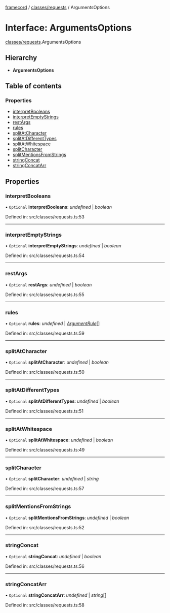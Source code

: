 [framecord](../README.md) / [classes/requests](../modules/classes_requests.md) / ArgumentsOptions

# Interface: ArgumentsOptions

[classes/requests](../modules/classes_requests.md).ArgumentsOptions

## Hierarchy

* **ArgumentsOptions**

## Table of contents

### Properties

- [interpretBooleans](classes_requests.argumentsoptions.md#interpretbooleans)
- [interpretEmptyStrings](classes_requests.argumentsoptions.md#interpretemptystrings)
- [restArgs](classes_requests.argumentsoptions.md#restargs)
- [rules](classes_requests.argumentsoptions.md#rules)
- [splitAtCharacter](classes_requests.argumentsoptions.md#splitatcharacter)
- [splitAtDifferentTypes](classes_requests.argumentsoptions.md#splitatdifferenttypes)
- [splitAtWhitespace](classes_requests.argumentsoptions.md#splitatwhitespace)
- [splitCharacter](classes_requests.argumentsoptions.md#splitcharacter)
- [splitMentionsFromStrings](classes_requests.argumentsoptions.md#splitmentionsfromstrings)
- [stringConcat](classes_requests.argumentsoptions.md#stringconcat)
- [stringConcatArr](classes_requests.argumentsoptions.md#stringconcatarr)

## Properties

### interpretBooleans

• `Optional` **interpretBooleans**: *undefined* \| *boolean*

Defined in: src/classes/requests.ts:53

___

### interpretEmptyStrings

• `Optional` **interpretEmptyStrings**: *undefined* \| *boolean*

Defined in: src/classes/requests.ts:54

___

### restArgs

• `Optional` **restArgs**: *undefined* \| *boolean*

Defined in: src/classes/requests.ts:55

___

### rules

• `Optional` **rules**: *undefined* \| [*ArgumentRule*](classes_requests.argumentrule.md)[]

Defined in: src/classes/requests.ts:59

___

### splitAtCharacter

• `Optional` **splitAtCharacter**: *undefined* \| *boolean*

Defined in: src/classes/requests.ts:50

___

### splitAtDifferentTypes

• `Optional` **splitAtDifferentTypes**: *undefined* \| *boolean*

Defined in: src/classes/requests.ts:51

___

### splitAtWhitespace

• `Optional` **splitAtWhitespace**: *undefined* \| *boolean*

Defined in: src/classes/requests.ts:49

___

### splitCharacter

• `Optional` **splitCharacter**: *undefined* \| *string*

Defined in: src/classes/requests.ts:57

___

### splitMentionsFromStrings

• `Optional` **splitMentionsFromStrings**: *undefined* \| *boolean*

Defined in: src/classes/requests.ts:52

___

### stringConcat

• `Optional` **stringConcat**: *undefined* \| *boolean*

Defined in: src/classes/requests.ts:56

___

### stringConcatArr

• `Optional` **stringConcatArr**: *undefined* \| *string*[]

Defined in: src/classes/requests.ts:58
